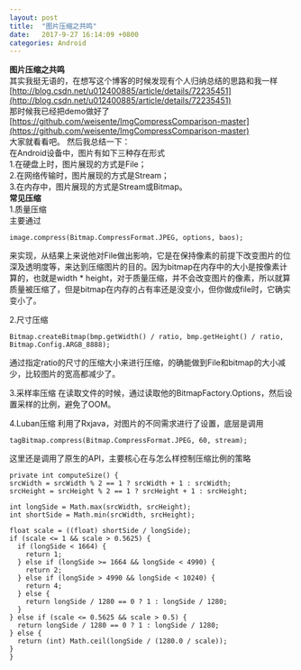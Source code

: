 ```yaml
---
layout: post
title:  "图片压缩之共鸣"
date:   2017-9-27 16:14:09 +0800
categories: Android
---
```

**图片压缩之共鸣**  
其实我挺无语的，在想写这个博客的时候发现有个人归纳总结的思路和我一样    
[http://blog.csdn.net/u012400885/article/details/72235451](http://blog.csdn.net/u012400885/article/details/72235451)  
那时候我已经把demo做好了  
[https://github.com/weisente/ImgCompressComparison-master](https://github.com/weisente/ImgCompressComparison-master)  
大家就看看吧。
然后我总结一下：  
在Android设备中，图片有如下三种存在形式  
1.在硬盘上时，图片展现的方式是File；     
2.在网络传输时，图片展现的方式是Stream；  
3.在内存中，图片展现的方式是Stream或Bitmap。  
**常见压缩**  
1.质量压缩  
主要通过
    
    image.compress(Bitmap.CompressFormat.JPEG, options, baos);
来实现，从结果上来说他对File做出影响，它是在保持像素的前提下改变图片的位深及透明度等，来达到压缩图片的目的。因为bitmap在内存中的大小是按像素计算的，也就是width * height，对于质量压缩，并不会改变图片的像素，所以就算质量被压缩了，但是bitmap在内存的占有率还是没变小，但你做成file时，它确实变小了。  

2.尺寸压缩
     
    Bitmap.createBitmap(bmp.getWidth() / ratio, bmp.getHeight() / ratio, Bitmap.Config.ARGB_8888);

通过指定ratio的尺寸的压缩大小来进行压缩，的确能做到File和bitmap的大小减少，比较图片的宽高都减少了。
  
3.采样率压缩
在读取文件的时候，通过读取他的BitmapFactory.Options，然后设置采样的比例，避免了OOM。  

4.Luban压缩
利用了Rxjava，对图片的不同需求进行了设置，底层是调用
    
    tagBitmap.compress(Bitmap.CompressFormat.JPEG, 60, stream);

这里还是调用了原生的API，主要核心在与怎么样控制压缩比例的策略
	 
	private int computeSize() {
    srcWidth = srcWidth % 2 == 1 ? srcWidth + 1 : srcWidth;
    srcHeight = srcHeight % 2 == 1 ? srcHeight + 1 : srcHeight;

    int longSide = Math.max(srcWidth, srcHeight);
    int shortSide = Math.min(srcWidth, srcHeight);

    float scale = ((float) shortSide / longSide);
    if (scale <= 1 && scale > 0.5625) {
      if (longSide < 1664) {
        return 1;
      } else if (longSide >= 1664 && longSide < 4990) {
        return 2;
      } else if (longSide > 4990 && longSide < 10240) {
        return 4;
      } else {
        return longSide / 1280 == 0 ? 1 : longSide / 1280;
      }
    } else if (scale <= 0.5625 && scale > 0.5) {
      return longSide / 1280 == 0 ? 1 : longSide / 1280;
    } else {
      return (int) Math.ceil(longSide / (1280.0 / scale));
    }
  	}



	
